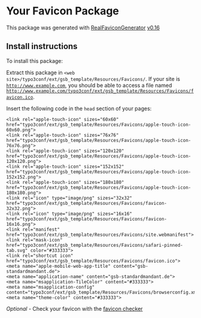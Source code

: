 # Your Favicon Package

This package was generated with [RealFaviconGenerator](https://realfavicongenerator.net/) [v0.16](https://realfavicongenerator.net/change_log#v0.16)

## Install instructions

To install this package:

Extract this package in <code>&lt;web site&gt;/typo3conf/ext/gsb_template/Resources/Favicons/</code>. If your site is <code>http://www.example.com</code>, you should be able to access a file named <code>http://www.example.com/typo3conf/ext/gsb_template/Resources/Favicons/favicon.ico</code>.

Insert the following code in the `head` section of your pages:

    <link rel="apple-touch-icon" sizes="60x60" href="typo3conf/ext/gsb_template/Resources/Favicons/apple-touch-icon-60x60.png">
    <link rel="apple-touch-icon" sizes="76x76" href="typo3conf/ext/gsb_template/Resources/Favicons/apple-touch-icon-76x76.png">
    <link rel="apple-touch-icon" sizes="120x120" href="typo3conf/ext/gsb_template/Resources/Favicons/apple-touch-icon-120x120.png">
    <link rel="apple-touch-icon" sizes="152x152" href="typo3conf/ext/gsb_template/Resources/Favicons/apple-touch-icon-152x152.png">
    <link rel="apple-touch-icon" sizes="180x180" href="typo3conf/ext/gsb_template/Resources/Favicons/apple-touch-icon-180x180.png">
    <link rel="icon" type="image/png" sizes="32x32" href="typo3conf/ext/gsb_template/Resources/Favicons/favicon-32x32.png">
    <link rel="icon" type="image/png" sizes="16x16" href="typo3conf/ext/gsb_template/Resources/Favicons/favicon-16x16.png">
    <link rel="manifest" href="typo3conf/ext/gsb_template/Resources/Favicons/site.webmanifest">
    <link rel="mask-icon" href="typo3conf/ext/gsb_template/Resources/Favicons/safari-pinned-tab.svg" color="#333333">
    <link rel="shortcut icon" href="typo3conf/ext/gsb_template/Resources/Favicons/favicon.ico">
    <meta name="apple-mobile-web-app-title" content="gsb-standardmandant.de">
    <meta name="application-name" content="gsb-standardmandant.de">
    <meta name="msapplication-TileColor" content="#333333">
    <meta name="msapplication-config" content="typo3conf/ext/gsb_template/Resources/Favicons/browserconfig.xml">
    <meta name="theme-color" content="#333333">

*Optional* - Check your favicon with the [favicon checker](https://realfavicongenerator.net/favicon_checker)